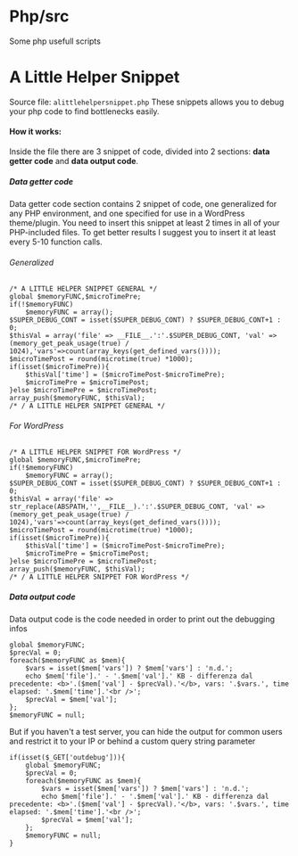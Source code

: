 # Php/src
Some php usefull scripts

# A Little Helper Snippet
Source file: `alittlehelpersnippet.php`
These snippets allows you to debug your php code to find bottlenecks easily.

#### How it works:
Inside the file there are 3 snippet of code, divided into 2 sections: **data getter code** and **data output code**.

##### Data getter code
Data getter code section contains 2 snippet of code, one generalized for any PHP environment, and one specified for use in a WordPress theme/plugin.
You need to insert this snippet at least 2 times in all of your PHP-included files. 
To get better results I suggest you to insert it at least every 5-10 function calls.

###### Generalized
```
/* A LITTLE HELPER SNIPPET GENERAL */
global $memoryFUNC,$microTimePre;
if(!$memoryFUNC)
	$memoryFUNC = array();
$SUPER_DEBUG_CONT = isset($SUPER_DEBUG_CONT) ? $SUPER_DEBUG_CONT+1 : 0;
$thisVal = array('file' => __FILE__.':'.$SUPER_DEBUG_CONT, 'val' => (memory_get_peak_usage(true) / 1024),'vars'=>count(array_keys(get_defined_vars())));
$microTimePost = round(microtime(true) *1000);
if(isset($microTimePre)){
	$thisVal['time'] = ($microTimePost-$microTimePre);
	$microTimePre = $microTimePost;
}else $microTimePre = $microTimePost;
array_push($memoryFUNC, $thisVal);
/* / A LITTLE HELPER SNIPPET GENERAL */
```

###### For WordPress
```
/* A LITTLE HELPER SNIPPET FOR WordPress */
global $memoryFUNC,$microTimePre;
if(!$memoryFUNC)
	$memoryFUNC = array();
$SUPER_DEBUG_CONT = isset($SUPER_DEBUG_CONT) ? $SUPER_DEBUG_CONT+1 : 0;
$thisVal = array('file' => str_replace(ABSPATH,'',__FILE__).':'.$SUPER_DEBUG_CONT, 'val' => (memory_get_peak_usage(true) / 1024),'vars'=>count(array_keys(get_defined_vars())));
$microTimePost = round(microtime(true) *1000);
if(isset($microTimePre)){
	$thisVal['time'] = ($microTimePost-$microTimePre);
	$microTimePre = $microTimePost;
}else $microTimePre = $microTimePost;
array_push($memoryFUNC, $thisVal);
/* / A LITTLE HELPER SNIPPET FOR WordPress */
```

##### Data output code
Data output code is the code needed in order to print out the debugging infos
```
global $memoryFUNC;
$precVal = 0;
foreach($memoryFUNC as $mem){
	$vars = isset($mem['vars']) ? $mem['vars'] : 'n.d.';
	echo $mem['file'].' - '.$mem['val'].' KB - differenza dal precedente: <b>'.($mem['val'] - $precVal).'</b>, vars: '.$vars.', time elapsed: '.$mem['time'].'<br />';
	$precVal = $mem['val'];
};
$memoryFUNC = null;
```

But if you haven't a test server, you can hide the output for common users and restrict it to your IP or behind a custom query string parameter
```
if(isset($_GET['outdebug'])){
	global $memoryFUNC;
	$precVal = 0;
	foreach($memoryFUNC as $mem){
		$vars = isset($mem['vars']) ? $mem['vars'] : 'n.d.';
		echo $mem['file'].' - '.$mem['val'].' KB - differenza dal precedente: <b>'.($mem['val'] - $precVal).'</b>, vars: '.$vars.', time elapsed: '.$mem['time'].'<br />';
		$precVal = $mem['val'];
	};
	$memoryFUNC = null;
}
```
